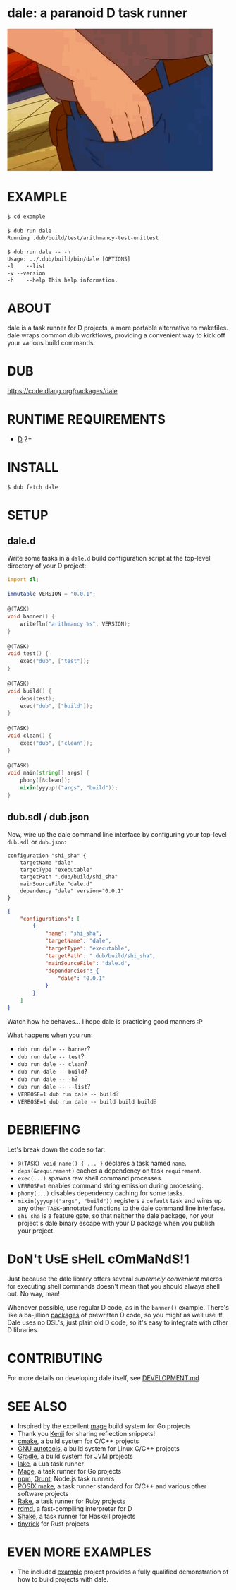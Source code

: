# dale: a paranoid D task runner

![pocket sand](https://raw.githubusercontent.com/mcandre/dale/master/dale.gif)

# EXAMPLE

```console
$ cd example

$ dub run dale
Running .dub/build/test/arithmancy-test-unittest

$ dub run dale -- -h
Usage: ../.dub/build/bin/dale [OPTIONS]
-l    --list
-v --version
-h    --help This help information.
```

# ABOUT

dale is a task runner for D projects, a more portable alternative to makefiles. dale wraps common dub workflows, providing a convenient way to kick off your various build commands.

# DUB

https://code.dlang.org/packages/dale

# RUNTIME REQUIREMENTS

* [D](https://dlang.org) 2+

# INSTALL

```console
$ dub fetch dale
```

# SETUP

## dale.d

Write some tasks in a `dale.d` build configuration script at the top-level directory of your D project:

```d
import dl;

immutable VERSION = "0.0.1";

@(TASK)
void banner() {
    writefln("arithmancy %s", VERSION);
}

@(TASK)
void test() {
    exec("dub", ["test"]);
}

@(TASK)
void build() {
    deps(test);
    exec("dub", ["build"]);
}

@(TASK)
void clean() {
    exec("dub", ["clean"]);
}

@(TASK)
void main(string[] args) {
    phony([&clean]);
    mixin(yyyup!("args", "build"));
}
```

## dub.sdl / dub.json

Now, wire up the dale command line interface by configuring your top-level `dub.sdl` or `dub.json`:

```sdlang
configuration "shi_sha" {
    targetName "dale"
    targetType "executable"
    targetPath ".dub/build/shi_sha"
    mainSourceFile "dale.d"
    dependency "dale" version="0.0.1"
}
```

```json
{
    "configurations": [
        {
            "name": "shi_sha",
            "targetName": "dale",
            "targetType": "executable",
            "targetPath": ".dub/build/shi_sha",
            "mainSourceFile": "dale.d",
            "dependencies": {
                "dale": "0.0.1"
            }
        }
    ]
}
```

Watch how he behaves... I hope dale is practicing good manners :P

What happens when you run:

* `dub run dale -- banner`?
* `dub run dale -- test`?
* `dub run dale -- clean`?
* `dub run dale -- build`?
* `dub run dale -- -h`?
* `dub run dale -- --list`?
* `VERBOSE=1 dub run dale -- build`?
* `VERBOSE=1 dub run dale -- build build build`?

# DEBRIEFING

Let's break down the code so far:

* `@(TASK) void name() { ... }` declares a task named `name`.
* `deps(&requirement)` caches a dependency on task `requirement`.
* `exec(...)` spawns raw shell command processes.
* `VERBOSE=1` enables command string emission during processing.
* `phony(...)` disables dependency caching for some tasks.
* `mixin(yyyup!("args", "build"))` registers a `default` task and wires up any other `TASK`-annotated functions to the dale command line interface.
* `shi_sha` is a feature gate, so that neither the dale package, nor your project's dale binary escape with your D package when you publish your project.

# DoN't UsE sHelL cOmMaNdS!1

Just because the dale library offers several *supremely convenient* macros for executing shell commands doesn't mean that you should always shell out. No way, man!

Whenever possible, use regular D code, as in the `banner()` example. There's like a ba-jillion [packages](https://code.dlang.org) of prewritten D code, so you might as well use it! Dale uses no DSL's, just plain old D code, so it's easy to integrate with other D libraries.

# CONTRIBUTING

For more details on developing dale itself, see [DEVELOPMENT.md](DEVELOPMENT.md).

# SEE ALSO

* Inspired by the excellent [mage](https://magefile.org/) build system for Go projects
* Thank you [Kenji](https://forum.dlang.org/post/mailman.2348.1382205515.1719.digitalmars-d@puremagic.com) for sharing reflection snippets!
* [cmake](https://cmake.org/), a build system for C/C++ projects
* [GNU autotools](https://www.gnu.org/software/automake/manual/html_node/Autotools-Introduction.html), a build system for Linux C/C++ projects
* [Gradle](https://gradle.org/), a build system for JVM projects
* [lake](https://luarocks.org/modules/steved/lake), a Lua task runner
* [Mage](https://magefile.org/), a task runner for Go projects
* [npm](https://www.npmjs.com/), [Grunt](https://gruntjs.com/), Node.js task runners
* [POSIX make](https://pubs.opengroup.org/onlinepubs/009695299/utilities/make.html), a task runner standard for C/C++ and various other software projects
* [Rake](https://ruby.github.io/rake/), a task runner for Ruby projects
* [rdmd](https://dlang.org/rdmd.html), a fast-compiling interpreter for D
* [Shake](https://shakebuild.com/), a task runner for Haskell projects
* [tinyrick](https://github.com/mcandre/tinyrick) for Rust projects

# EVEN MORE EXAMPLES

* The included [example](example) project provides a fully qualified demonstration of how to build projects with dale.
